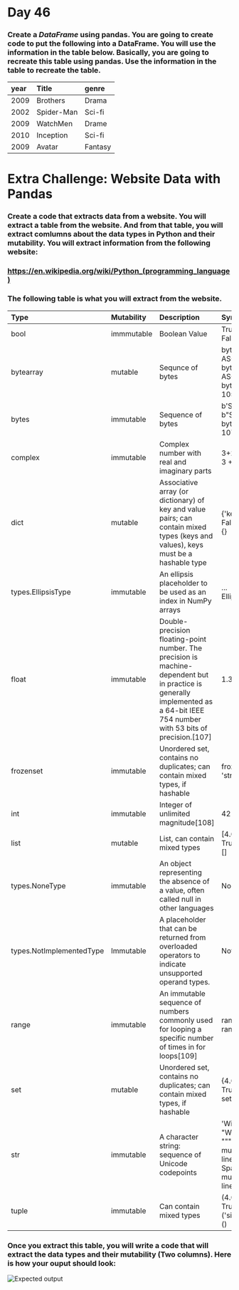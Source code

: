 # Day 46

### Create a _DataFrame_ using pandas. You are going to create code to put the following into a DataFrame. You will use the information in the table below. Basically, you are going to recreate this table using pandas. Use the information in the table to recreate the table.
|year          |Title        |genre         |
| :---         | :---        | :---         |
|2009          |Brothers     |Drama         |
|2002          |Spider-Man   |Sci-fi        |
|2009          |WatchMen     |Drame         |
|2010          |Inception    |Sci-fi        |
|2009          |Avatar       |Fantasy       |
# Extra Challenge: Website Data with Pandas

### Create a code that extracts data from a website. You will extract a table from the website. And from that table, you will extract comlumns about the data types in Python and their mutability. You will extract information from the following website:
### https://en.wikipedia.org/wiki/Python_(programming_language)
### The following table is what you will extract from the website.
|Type                     | Mutability |   Description                                                                          |Syntax examples           |
| :---                    | :---       | :---                                                                                   | :---                      
|bool                     |immmutable  |Boolean Value |True <br> False |
|bytearray                |mutable     |Sequnce of bytes | bytearray(b'Some ASCII') <br> bytearray(b"Some ASCII") <br> bytearray([119, 105, 107, 105]) |
|bytes                    |immutable   |Sequence of bytes |b'Some ASCII'<br> b"Some ASCII" <br> bytes([119, 105, 107, 105]) |
|complex                  |immutable   |Complex number with real and imaginary parts |3+2.7j <br> 3 + 2.7j |
|dict                     |mutable     |Associative array (or dictionary) of key and value pairs; can contain mixed types (keys and values), keys must be a hashable type |{'key1': 1.0, 3: False} <br> {} |
|types.EllipsisType       |immutable   |An ellipsis placeholder to be used as an index in NumPy arrays |... <br> Ellipsis |
|float                    |immutable   |Double-precision floating-point number. The precision is machine-dependent but in practice is generally implemented as a 64-bit IEEE 754 number with 53 bits of precision.[107] | 1.33333 |
|frozenset                |immutable   |Unordered set, contains no duplicates; can contain mixed types, if hashable |frozenset([4.0, 'string', True]) |
|int                      |immutable   |Integer of unlimited magnitude[108] |42|
|list                     |mutable     |List, can contain mixed types |[4.0, 'string', True] <br> []
|types.NoneType           |immutable   |An object representing the absence of a value, often called null in other languages |None |
|types.NotImplementedType |Immutable   |A placeholder that can be returned from overloaded operators to indicate unsupported operand types. |NotImplemented |
|range                    |immutable   |An immutable sequence of numbers commonly used for looping a specific number of times in for loops[109] |range(-1, 10) <br> range(10, -5, -2) |
|set                      |mutable     |Unordered set, contains no duplicates; can contain mixed types, if hashable |{4.0, 'string', True} <br> set() |
|str                      |immutable   |A character string: sequence of Unicode codepoints |'Wikipedia' <br> "Wikipedia" <br> """Spanning <br> multiple <br> lines""" <br> Spanning <br> multiple <br> lines |
|tuple                    |immutable   |Can contain mixed types |(4.0, 'string', True) <br> ('single element',) <br> () |

### Once you extract this table, you will write a code that will extract the data types and their mutability (Two columns). Here is how your ouput should look:
![Expected output](/assets/images/screenshot.png/)
